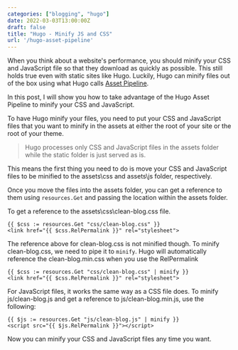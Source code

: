 ```yaml
---
categories: ["blogging", "hugo"]
date: 2022-03-03T13:00:00Z
draft: false
title: "Hugo - Minify JS and CSS"
url: '/hugo-asset-pipeline'
---
```


When you think about a website's performance, you should minify your CSS and JavaScript file so that they download as quickly as possible. This still holds true even with static sites like Hugo. Luckily, Hugo can minify files out of the box using what Hugo calls [Asset Pipeline](https://gohugo.io/hugo-pipes/introduction/).

In this post, I will show you how to take advantage of the Hugo Asset Pipeline to minify your CSS and JavaScript.

<!--more-->

To have Hugo minify your files, you need to put your CSS and JavaScript files that you want to minify in the assets at either the root of your site or the root of your theme.

> Hugo processes only CSS and JavaScript files in the assets folder while the static folder is just served as is.

This means the first thing you need to do is move your CSS and JavaScript files to be minified to the assets\css and assets\js folder, respectively.

Once you move the files into the assets folder, you can get a reference to them using `resources.Get` and passing the location within the assets folder.

To get a reference to the assets\css\clean-blog.css file.

```go-html-template
{{ $css := resources.Get "css/clean-blog.css" }}
<link href="{{ $css.RelPermalink }}" rel="stylesheet">
```

The reference above for clean-blog.css is not minified though. To minify clean-blog.css, we need to pipe it to `minify`. Hugo will automatically reference the clean-blog.min.css when you use the RelPermalink

```go-html-template
{{ $css := resources.Get "css/clean-blog.css" | minify }}
<link href="{{ $css.RelPermalink }}" rel="stylesheet">
```

For JavaScript files, it works the same way as a CSS file does. To minify js/clean-blog.js and get a reference to js/clean-blog.min.js, use the following:

```go-html-template
{{ $js := resources.Get "js/clean-blog.js" | minify }}
<script src="{{ $js.RelPermalink }}"></script>
```

Now you can minify your CSS and JavaScript files any time you want.
